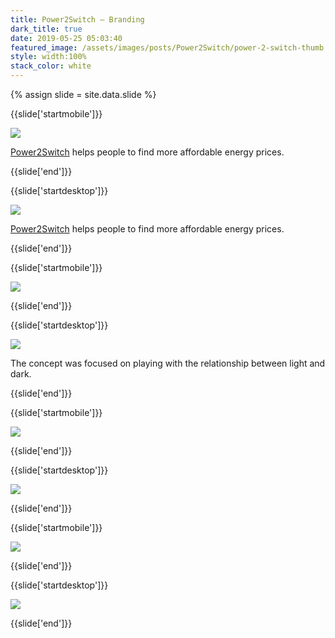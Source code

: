 ```yaml
---
title: Power2Switch — Branding
dark_title: true
date: 2019-05-25 05:03:40
featured_image: /assets/images/posts/Power2Switch/power-2-switch-thumb.png
style: width:100%
stack_color: white
---
```

{% assign slide = site.data.slide %}

{{slide['startmobile']}}

<div><img class='full-height' src='{{ site.url }}/assets/images/posts/Power2Switch/power-2-switch-1-mobile.jpg' srcset='{{ site.url }}/assets/images/posts/Power2Switch/power-2-switch-1-mobile.jpg 375w, {{ site.url }}/assets/images/posts/Power2Switch/power-2-switch-1-mobile@2x.jpg 750w, {{ site.url }}/assets/images/posts/Power2Switch/power-2-switch-1-mobile@3x.jpg 1125w'></div>

<p class='bg'><a href='https://power2switch.com/'>Power2Switch</a> helps people to find more affordable energy prices.</p>

{{slide['end']}}


{{slide['startdesktop']}}

<div><img class='full-width' src='{{ site.url }}/assets/images/posts/Power2Switch/power-2-switch-1@2x.png' srcset='{{ site.url }}/assets/images/posts/Power2Switch/power-2-switch-1.png 1024w, {{ site.url }}/assets/images/posts/Power2Switch/power-2-switch-1@2x.png 2048w, {{ site.url }}/assets/images/posts/Power2Switch/power-2-switch-1@3x.png 3072w'></div>

<a href='https://power2switch.com/'>Power2Switch</a> helps people to find more affordable energy prices.

{{slide['end']}}

{{slide['startmobile']}}

<div><img class='full-height' src='{{ site.url }}/assets/images/posts/Power2Switch/power-2-switch-2-mobile.png' srcset='{{ site.url }}/assets/images/posts/Power2Switch/power-2-switch-2-mobile.png 375w, {{ site.url }}/assets/images/posts/Power2Switch/power-2-switch-2-mobile@2x.png 750w, {{ site.url }}/assets/images/posts/Power2Switch/power-2-switch-2-mobile@3x.png 1125w'></div>

<p class='bg-dark'></p>



{{slide['end']}}

{{slide['startdesktop']}}

<div><img src='{{ site.url }}/assets/images/posts/Power2Switch/power-2-switch-2@2x.png' srcset='{{ site.url }}/assets/images/posts/Power2Switch/power-2-switch-2.png 794w, {{ site.url }}/assets/images/posts/Power2Switch/power-2-switch-2@2x.png 1588w, {{ site.url }}/assets/images/posts/Power2Switch/power-2-switch-2@3x.png 2382w'></div>

The concept was focused on playing with the relationship between light and dark.

{{slide['end']}}

{{slide['startmobile']}}

<div><img class='full-height' src='{{ site.url }}/assets/images/posts/Power2Switch/power-2-switch-3-mobile.jpg' srcset='{{ site.url }}/assets/images/posts/Power2Switch/power-2-switch-3-mobile.jpg 375w, {{ site.url }}/assets/images/posts/Power2Switch/power-2-switch-3-mobile@2x.jpg 750w, {{ site.url }}/assets/images/posts/Power2Switch/power-2-switch-3-mobile@3x.jpg 1125w'></div>

<p class='bg-dark'> </p>

{{slide['end']}}

{{slide['startdesktop']}}

<div><img src='{{ site.url }}/assets/images/posts/Power2Switch/power-2-switch-3@2x.png' srcset='{{ site.url }}/assets/images/posts/Power2Switch/power-2-switch-3.png 637w, {{ site.url }}/assets/images/posts/Power2Switch/power-2-switch-3@2x.png 1274w, {{ site.url }}/assets/images/posts/Power2Switch/power-2-switch-3@3x.png 1911w'></div>


{{slide['end']}}

{{slide['startmobile']}}

<div><img class='full-height' src='{{ site.url }}/assets/images/posts/Power2Switch/power-2-switch-4-mobile.png' srcset='{{ site.url }}/assets/images/posts/Power2Switch/power-2-switch-4-mobile.png 375w, {{ site.url }}/assets/images/posts/Power2Switch/power-2-switch-4-mobile@2x.png 750w, {{ site.url }}/assets/images/posts/Power2Switch/power-2-switch-4-mobile@3x.png 1125w'></div>

{{slide['end']}}

{{slide['startdesktop']}}

<div><img src='{{ site.url }}/assets/images/posts/Power2Switch/power-2-switch-4@2x.png' srcset='{{ site.url }}/assets/images/posts/Power2Switch/power-2-switch-4.png 794w, {{ site.url }}/assets/images/posts/Power2Switch/power-2-switch-4@2x.png 1588w, {{ site.url }}/assets/images/posts/Power2Switch/power-2-switch-4@3x.png 2382w'></div>

{{slide['end']}}